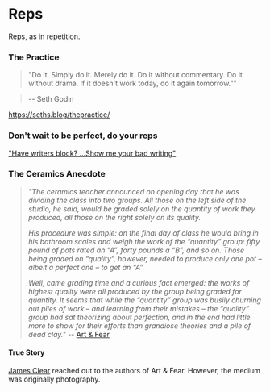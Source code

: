 # Reps
Reps, as in repetition.

### The Practice
>"Do it.
Simply do it.
Merely do it.
Do it without commentary.
Do it without drama.
If it doesn't work today, do it again tomorrow.""

> -- Seth Godin

https://seths.blog/thepractice/

### Don't wait to be perfect, do your reps
["Have writers block? ...Show me your bad writing"](https://seths.blog/2020/06/the-simple-cure-for-writers-block/)

### The Ceramics Anecdote
> _"The ceramics teacher announced on opening day that he was dividing the class into two groups. All those on the left side of the studio, he said, would be graded solely on the quantity of work they produced, all those on the right solely on its quality._
>
> _His procedure was simple: on the final day of class he would bring in his bathroom scales and weigh the work of the “quantity” group: fifty pound of pots rated an “A”, forty pounds a “B”, and so on. Those being graded on “quality”, however, needed to produce only one pot – albeit a perfect one – to get an “A”._
>
> _Well, came grading time and a curious fact emerged: the works of highest quality were all produced by the group being graded for quantity. It seems that while the “quantity” group was busily churning out piles of work – and learning from their mistakes – the “quality” group had sat theorizing about perfection, and in the end had little more to show for their efforts than grandiose theories and a pile of dead clay."_ -- [Art & Fear](https://www.goodreads.com/book/show/187633.Art_and_Fear)

#### True Story
[James Clear](https://jamesclear.com/repetitions) reached out to the authors of Art & Fear.  However, the medium was originally photography.
